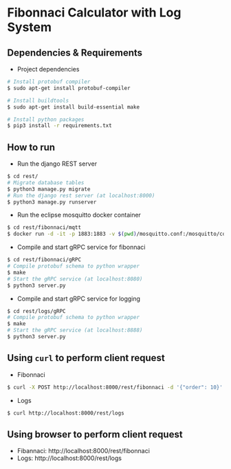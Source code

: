 
# Fibonnaci Calculator with Log System

## Dependencies & Requirements

- Project dependencies
```bash
# Install protobuf compiler
$ sudo apt-get install protobuf-compiler

# Install buildtools
$ sudo apt-get install build-essential make

# Install python packages
$ pip3 install -r requirements.txt
```

## How to run

- Run the django REST server
```bash
$ cd rest/
# Migrate database tables
$ python3 manage.py migrate
# Run the django rest server (at localhost:8000)
$ python3 manage.py runserver
```
- Run the eclipse mosquitto docker container
```bash
$ cd rest/fibonnaci/mqtt
$ docker run -d -it -p 1883:1883 -v $(pwd)/mosquitto.conf:/mosquitto/config/mosquitto.conf eclipse-mosquitto
```

- Compile and start gRPC service for fibonnaci
```bash
$ cd rest/fibonnaci/gRPC
# Compile protobuf schema to python wrapper
$ make
# Start the gRPC service (at localhost:8080)
$ python3 server.py
```
- Compile and start gRPC service for logging
```bash
$ cd rest/logs/gRPC
# Compile protobuf schema to python wrapper
$ make
# Start the gRPC service (at localhost:8888)
$ python3 server.py
```


## Using `curl` to perform client request

- Fibonnaci
```bash
$ curl -X POST http://localhost:8000/rest/fibonnaci -d '{"order": 10}'
```
- Logs
```bash
$ curl http://localhost:8000/rest/logs
```

## Using browser to perform client request

- Fibannaci: http://localhost:8000/rest/fibonnaci
- Logs: http://localhost:8000/rest/logs


